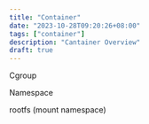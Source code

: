 ```yaml
---
title: "Container"
date: "2023-10-28T09:20:26+08:00"
tags: ["container"]
description: "Cantainer Overview"
draft: true
---
```


Cgroup

Namespace 

rootfs (mount namespace)
